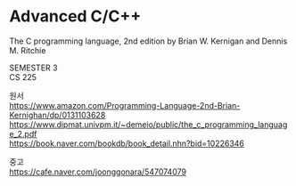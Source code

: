 # Advanced C/C++
The C programming language, 2nd edition
by Brian W. Kernigan and Dennis M. Ritchie

SEMESTER 3<br>
CS 225

원서<br>
https://www.amazon.com/Programming-Language-2nd-Brian-Kernighan/dp/0131103628<br>
https://www.dipmat.univpm.it/~demeio/public/the_c_programming_language_2.pdf<br>
https://book.naver.com/bookdb/book_detail.nhn?bid=10226346 

중고<br>
https://cafe.naver.com/joonggonara/547074079
